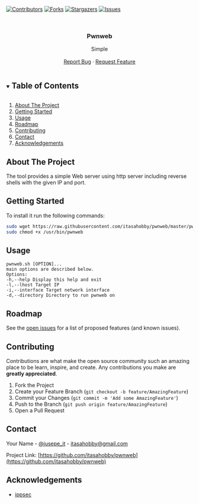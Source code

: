 [![Contributors][contributors-shield]][contributors-url]
[![Forks][forks-shield]][forks-url]
[![Stargazers][stars-shield]][stars-url]
[![Issues][issues-shield]][issues-url]

<!-- PROJECT LOGO -->
<br />
<p align="center">

  <h3 align="center">Pwnweb</h3>

  <p align="center">
    Simple 
    <br />
    <br />
    <a href="https://github.com/itasahobby/pwnweb/issues">Report Bug</a>
    ·
    <a href="https://github.com/itasahobby/pwnweb/issues">Request Feature</a>
  </p>
</p>



<!-- TABLE OF CONTENTS -->
<details open="open">
  <summary><h2 style="display: inline-block">Table of Contents</h2></summary>
  <ol>
    <li>
      <a href="#about-the-project">About The Project</a>
    </li>
    <li><a href="#getting-started">Getting Started</a></li>
    <li><a href="#usage">Usage</a></li>
    <li><a href="#roadmap">Roadmap</a></li>
    <li><a href="#contributing">Contributing</a></li>
    <li><a href="#contact">Contact</a></li>
    <li><a href="#acknowledgements">Acknowledgements</a></li>
  </ol>
</details>



<!-- ABOUT THE PROJECT -->
## About The Project

The tool provides a simple Web server using http server including reverse shells with the given IP and port.



<!-- GETTING STARTED -->
## Getting Started

To install it run the following commands:

```sh
sudo wget https://raw.githubusercontent.com/itasahobby/pwnweb/master/pwnweb.sh -O /usr/bin/pwnweb
sudo chmod +x /usr/bin/pwnweb
```


<!-- USAGE EXAMPLES -->
## Usage

```
pwnweb.sh [OPTION]...
main options are described below.
Options:
-h,--help Display this help and exit
-l,--lhost Target IP
-i,--interface Target network interface
-d,--directory Directory to run pwnweb on
```



<!-- ROADMAP -->
## Roadmap

See the [open issues](https://github.com/itasahobby/pwnweb/issues) for a list of proposed features (and known issues).



<!-- CONTRIBUTING -->
## Contributing

Contributions are what make the open source community such an amazing place to be learn, inspire, and create. Any contributions you make are **greatly appreciated**.

1. Fork the Project
2. Create your Feature Branch (`git checkout -b feature/AmazingFeature`)
3. Commit your Changes (`git commit -m 'Add some AmazingFeature'`)
4. Push to the Branch (`git push origin feature/AmazingFeature`)
5. Open a Pull Request


<!-- CONTACT -->
## Contact

Your Name - [@jusepe_it](https://twitter.com/jusepe_it) - itasahobby@gmail.com

Project Link: [https://github.com/itasahobby/pwnweb](https://github.com/itasahobby/pwnweb)

<!-- ACKNOWLEDGEMENTS -->
## Acknowledgements

* [ippsec](https://twitter.com/ippsec?lang=es)


<!-- MARKDOWN LINKS & IMAGES -->
<!-- https://www.markdownguide.org/basic-syntax/#reference-style-links -->
[contributors-shield]: https://img.shields.io/github/contributors/itasahobby/pwnweb.svg?style=for-the-badge
[contributors-url]: https://github.com/itasahobby/pwnweb/graphs/contributors
[forks-shield]: https://img.shields.io/github/forks/itasahobby/pwnweb.svg?style=for-the-badge
[forks-url]: https://github.com/itasahobby/pwnweb/network/members
[stars-shield]: https://img.shields.io/github/stars/itasahobby/pwnweb.svg?style=for-the-badge
[stars-url]: https://github.com/itasahobby/pwnweb/stargazers
[issues-shield]: https://img.shields.io/github/issues/itasahobby/pwnweb.svg?style=for-the-badge
[issues-url]: https://github.com/itasahobby/pwnweb/issues
